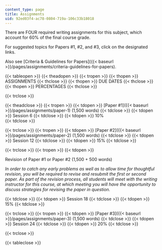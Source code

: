 ```yaml
---
content_type: page
title: Assignments
uid: 92ed03f4-ac78-0804-719a-106c33b18018
---
```


There are FOUR required writing assignments for this subject, which account for 60% of the final course grade. 

For suggested topics for Papers #1, #2, and #3, click on the designated links.

Also see [Criteria & Guidelines for Papers]({{< baseurl >}}/pages/assignments/criteria-guidelines-for-papers).

{{< tableopen >}}
{{< theadopen >}}
{{< tropen >}}
{{< thopen >}}
ASSIGNMENTS
{{< thclose >}}
{{< thopen >}}
DUE DATES
{{< thclose >}}
{{< thopen >}}
PERCENTAGES
{{< thclose >}}

{{< trclose >}}

{{< theadclose >}}
{{< tropen >}}
{{< tdopen >}}
[Paper #1]({{< baseurl >}}/pages/assignments/paper-1) (1,500 words)
{{< tdclose >}}
{{< tdopen >}}
Session 6
{{< tdclose >}}
{{< tdopen >}}
﻿10%  
{{< tdclose >}}

{{< trclose >}}
{{< tropen >}}
{{< tdopen >}}
[Paper #2]({{< baseurl >}}/pages/assignments/paper-2) (1,500 words)
{{< tdclose >}}
{{< tdopen >}}
Session 12
{{< tdclose >}}
{{< tdopen >}}
15%
{{< tdclose >}}

{{< trclose >}}
{{< tropen >}}
{{< tdopen >}}


﻿Revision﻿ of Paper #1 or Paper #2 (1,500 + 500 words)

_In order to catch any early problems as well as to allow time for thoughtful revision, you will be required to revise and resubmit the first or second paper. As part of the revision process, all students will meet with the writing instructor for this course, at which meeting you will have the opportunity to discuss strategies for revising the paper in question._


{{< tdclose >}}
{{< tdopen >}}
Session 18
{{< tdclose >}}
{{< tdopen >}}
15%
{{< tdclose >}}

{{< trclose >}}
{{< tropen >}}
{{< tdopen >}}
[Paper #3]({{< baseurl >}}/pages/assignments/paper-3) (1,500 words)
{{< tdclose >}}
{{< tdopen >}}
Session 24
{{< tdclose >}}
{{< tdopen >}}
20%
{{< tdclose >}}

{{< trclose >}}

{{< tableclose >}}